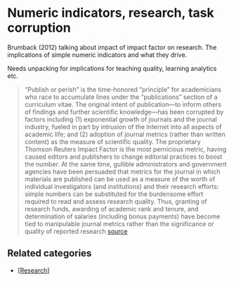 # Numeric indicators, research, task corruption

 Brumback (2012) talking about impact of impact factor on research. The implications of simple numeric indicators and what they drive.

Needs unpacking for implications for teaching quality, learning analytics etc.

> “Publish or perish” is the time-honored “principle” for academicians who race to accumulate lines under the “publications” section of a curriculum vitae. The original intent of publication—to inform others of findings and further scientific knowledge—has been corrupted by factors including (1) exponential growth of journals and the journal industry, fueled in part by intrusion of the Internet into all aspects of academic life; and (2) adoption of journal metrics (rather than written content) as the measure of scientific quality. The proprietary Thomson Reuters Impact Factor is the most pernicious metric, having caused editors and publishers to change editorial practices to boost the number. At the same time, gullible administrators and government agencies have been persuaded that metrics for the journal in which materials are published can be used as a measure of the worth of individual investigators (and institutions) and their research efforts: simple numbers can be substituted for the burdensome effort required to read and assess research quality. Thus, granting of research funds, awarding of academic rank and tenure, and determination of salaries (including bonus payments) have become tied to manipulable journal metrics rather than the significance or quality of reported research [source](http://journals.sagepub.com/doi/abs/10.1177/0883073812465014)

## Related categories

- [[Research]]

[//begin]: # "Autogenerated link references for markdown compatibility"
[Research]: ../Research "Research Tips"
[//end]: # "Autogenerated link references"
